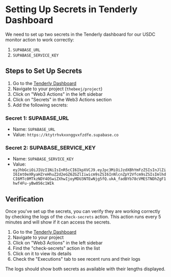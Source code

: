 # Setting Up Secrets in Tenderly Dashboard

We need to set up two secrets in the Tenderly dashboard for our USDC monitor action to work correctly:

1. `SUPABASE_URL`
2. `SUPABASE_SERVICE_KEY`

## Steps to Set Up Secrets

1. Go to the [Tenderly Dashboard](https://dashboard.tenderly.co/)
2. Navigate to your project (`thebeej/project`)
3. Click on "Web3 Actions" in the left sidebar
4. Click on "Secrets" in the Web3 Actions section
5. Add the following secrets:

### Secret 1: SUPABASE_URL
- Name: `SUPABASE_URL`
- Value: `https://ktytrhvkxxnggvxfzdfe.supabase.co`

### Secret 2: SUPABASE_SERVICE_KEY
- Name: `SUPABASE_SERVICE_KEY`
- Value: `eyJhbGciOiJIUzI1NiIsInR5cCI6IkpXVCJ9.eyJpc3MiOiJzdXBhYmFzZSIsInJlZiI6Imt0eXRyaHZreHhuZ2d2eGZ6ZGZlIiwicm9sZSI6InNlcnZpY2Vfcm9sZSIsImlhdCI6MTc0MTkzNDY4OSwiZXhwIjoyMDU3NTEwNjg5fQ.ukA_fadBYb78cVMESTNDhZgF1hwf4Fu-yBw056c1WIk`

## Verification

Once you've set up the secrets, you can verify they are working correctly by checking the logs of the `check-secrets` action. This action runs every 5 minutes and will show if it can access the secrets.

1. Go to the [Tenderly Dashboard](https://dashboard.tenderly.co/)
2. Navigate to your project
3. Click on "Web3 Actions" in the left sidebar
4. Find the "check-secrets" action in the list
5. Click on it to view its details
6. Check the "Executions" tab to see recent runs and their logs

The logs should show both secrets as available with their lengths displayed. 